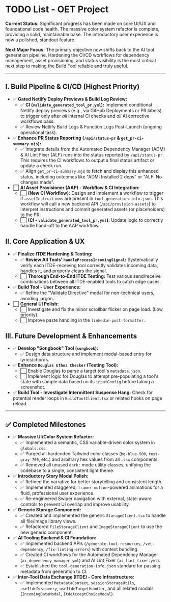 # TODO List - OET Project

**Current Status:** Significant progress has been made on core UI/UX and foundational code health. The massive color system refactor is complete, providing a solid, maintainable base. The introductory user experience is now a polished, standout feature.

**Next Major Focus:** The primary objective now shifts back to the AI tool generation pipeline. Hardening the CI/CD workflows for dependency management, asset provisioning, and status visibility is the most critical next step to making the Build Tool reliable and truly useful.

---

## **I. Build Pipeline & CI/CD (Highest Priority)**

- ✅ **Gated Netlify Deploy Previews & Build Log Review:**
  - ✅ **CI (`validate_generated_tool_pr.yml`):** Implement conditional Netlify deploy previews (e.g., via GitHub Deployments or PR labels) to trigger only after _all_ internal CI checks and _all_ AI corrective workflows pass.
  - ✅ Review Netlify Build Logs & Function Logs Post-Launch (ongoing operational task).
- ✅ **Enhance PR Status Reporting (`/api/status-pr` & `get_pr-ci-summary.mjs`):**
  - ✅ Integrate details from the Automated Dependency Manager (ADM) & AI Lint Fixer (ALF) runs into the status reported by `/api/status-pr`. This requires the CI workflows to output a final status artifact or update a check run.
  - ✅ Align `get_pr-ci-summary.mjs` to fetch and display this enhanced status, including outcomes like "ADM: Installed 2 deps" or "ALF: No changes made".
- ⬜ **AI Asset Provisioner (AAP) - Workflow & CI Integration:**
  - ⬜ **(New CI Workflow):** Design and implement a workflow to trigger if `assetInstructions` are present in `tool-generation-info.json`. This workflow will call a new backend API (`/api/provision-assets`) to interpret instructions and commit generated assets (or placeholders) to the PR.
  - ⬜ **(CI - `validate_generated_tool_pr.yml`):** Update logic to correctly handle hand-off to the AAP workflow.

## **II. Core Application & UX**

- ✅ **Finalize ITDE Hardening & Testing:**
  - ✅ **Review All Tools' `handleProcessIncomingSignal`:** Systematically verify each ITDE-receiving tool correctly validates incoming data, handles it, and properly clears the signal.
  - ⬜ **Thorough End-to-End ITDE Testing:** Test various send/receive combinations between all ITDE-enabled tools to catch edge cases.
- ✅ **Build Tool - User Experience:**
  - ✅ Refine the "Validate Directive" modal for non-technical users, avoiding jargon.
- ⬜ **General UI Polish:**
  - ⬜ Investigate and fix the minor scrollbar flicker on page load. (Low priority).
  - ⬜ Improve paste handling in the `linkedin-post-formatter`.

## **III. Future Development & Enhancements**

- ✅ **Develop "Songbook" Tool (`songbook`):**
  - ✅ Design data structure and implement modal-based entry for lyrics/chords.
- ✅ **Enhance `Douglas Ethos Checker` (Testing Tool):**
  - ⬜ Enable Douglas to parse a target tool's `metadata.json`.
  - ⬜ Implement logic for Douglas to attempt pre-populating a tool's state with sample data based on its `inputConfig` before taking a screenshot.
- ✅ **Build Tool - Investigate Intermittent Suspense Hang:** Check for potential render loops in `BuildToolClient.tsx` or related hooks on page reload.

---

## **✅ Completed Milestones**

- ✅ **Massive UI/Color System Refactor:**
  - ✅ Implemented a semantic, CSS variable-driven color system in `globals.css`.
  - ✅ Purged all hardcoded Tailwind color classes (`bg-blue-500`, `text-gray-700`, etc.) and arbitrary hex values from all `.tsx` components.
  - ✅ Removed all unused `dark:` mode utility classes, unifying the codebase to a single, consistent light theme.
- ✅ **Introductory Story Modal Polish:**
  - ✅ Refined the narrative for better storytelling and consistent length.
  - ✅ Implemented staggered, `framer-motion`-powered animations for a fluid, professional user experience.
  - ✅ Re-engineered Swiper navigation with external, state-aware controls to prevent UI overlap and improve usability.
- ✅ **Generic Storage Component:**
  - ✅ Created and implemented the generic `StorageClient.tsx` to handle all file/image library views.
  - ✅ Refactored `FileStorageClient` and `ImageStorageClient` to use the new generic component.
- ✅ **AI Tooling Backend & CI Foundation:**
  - ✅ Implemented backend APIs (`/generate-tool-resources`, `/vet-dependency`, `/fix-linting-errors`) with context bundling.
  - ✅ Created CI workflows for the Automated Dependency Manager (`ai_dependency_manager.yml`) and AI Lint Fixer (`ai_lint_fixer.yml`).
  - ✅ Established the `tool-generation-info.json` standard for passing metadata from generation to CI.
- ✅ **Inter-Tool Data Exchange (ITDE) - Core Infrastructure:**
  - ✅ Implemented `MetadataContext`, `sessionStorageUtils`, `useItdeDiscovery`, `useItdeTargetHandler`, and all related modals (`IncomingDataModal`, `ItdeAcceptChoiceModal`).
